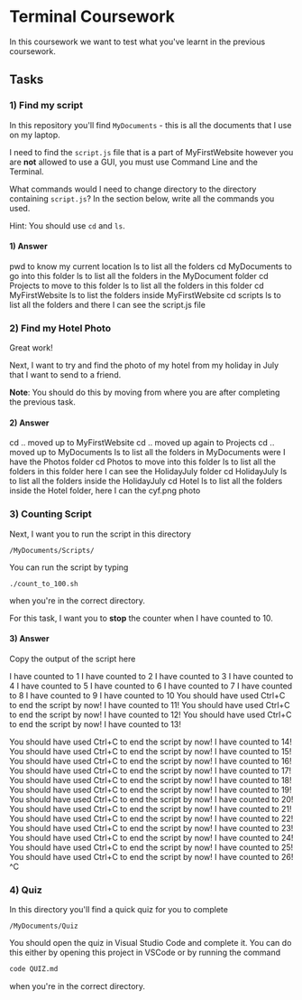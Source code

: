 # Terminal Coursework

In this coursework we want to test what you've learnt in the previous coursework.

## Tasks

### 1) Find my script

In this repository you'll find `MyDocuments` - this is all the documents that I use on my laptop.

I need to find the `script.js` file that is a part of MyFirstWebsite however you are **not** allowed to use a GUI, you must use Command Line and the Terminal.

What commands would I need to change directory to the directory containing `script.js`? In the section below, write all the commands you used.

Hint: You should use `cd` and `ls`.

#### 1) Answer

<!-- Write your answer here -->
pwd to know my current location
ls to list all the folders
cd MyDocuments to go into this folder
ls to list all the folders in the MyDocument folder
cd Projects to move to this folder
ls to list all the folders in this folder
cd MyFirstWebsite
ls to list the folders inside MyFirstWebsite
cd scripts
ls to list all the folders and there I can see the script.js file



### 2) Find my Hotel Photo

Great work!

Next, I want to try and find the photo of my hotel from my holiday in July that I want to send to a friend.

**Note**: You should do this by moving from where you are after completing the previous task.

#### 2) Answer

<!-- Write your answer here -->
cd .. moved up to MyFirstWebsite
cd .. moved up again to Projects
cd .. moved up to MyDocuments
ls to list all the folders in MyDocuments were I have the Photos folder
cd Photos to move into this folder
ls to list all the folders in this folder here I can see the HolidayJuly folder
cd HolidayJuly
ls to list all the folders inside the HolidayJuly
cd Hotel
ls to list all the folders inside the Hotel folder, here I can the cyf.png photo

### 3) Counting Script

Next, I want you to run the script in this directory

```
/MyDocuments/Scripts/
```

You can run the script by typing

```
./count_to_100.sh
```

when you're in the correct directory.

For this task, I want you to **stop** the counter when I have counted to 10.

#### 3) Answer

Copy the output of the script here

<!-- Write your answer here -->
I have counted to 1
I have counted to 2
I have counted to 3
I have counted to 4
I have counted to 5
I have counted to 6
I have counted to 7
I have counted to 8
I have counted to 9
I have counted to 10
You should have used Ctrl+C to end the script by now! I have counted to 11!
You should have used Ctrl+C to end the script by now! I have counted to 12!
You should have used Ctrl+C to end the script by now! I have counted to 13!

You should have used Ctrl+C to end the script by now! I have counted to 14!
You should have used Ctrl+C to end the script by now! I have counted to 15!
You should have used Ctrl+C to end the script by now! I have counted to 16!
You should have used Ctrl+C to end the script by now! I have counted to 17!
You should have used Ctrl+C to end the script by now! I have counted to 18!
You should have used Ctrl+C to end the script by now! I have counted to 19!
You should have used Ctrl+C to end the script by now! I have counted to 20!
You should have used Ctrl+C to end the script by now! I have counted to 21!
You should have used Ctrl+C to end the script by now! I have counted to 22!
You should have used Ctrl+C to end the script by now! I have counted to 23!
You should have used Ctrl+C to end the script by now! I have counted to 24!
You should have used Ctrl+C to end the script by now! I have counted to 25!
You should have used Ctrl+C to end the script by now! I have counted to 26!
^C
### 4) Quiz

In this directory you'll find a quick quiz for you to complete

```
/MyDocuments/Quiz
```

You should open the quiz in Visual Studio Code and complete it. You can do this either by opening this project in VSCode or by running the command

```sh
code QUIZ.md
```

when you're in the correct directory.
